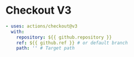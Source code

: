 
# Checkout V3

```yaml
- uses: actions/checkout@v3
  with:
    repository: ${{ github.repository }}
    ref: ${{ github.ref }} # or default branch
    path: '' # Target path
```
